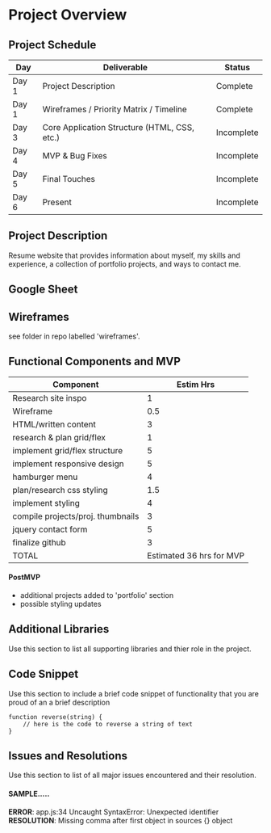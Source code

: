 # Project Overview

## Project Schedule

|  Day | Deliverable | Status
|---|---| ---|
|Day 1| Project Description | Complete
|Day 1| Wireframes / Priority Matrix / Timeline | Complete
|Day 3| Core Application Structure (HTML, CSS, etc.) | Incomplete
|Day 4| MVP & Bug Fixes | Incomplete
|Day 5| Final Touches | Incomplete
|Day 6| Present | Incomplete


## Project Description

Resume website that provides information about myself, my skills and experience, a collection of portfolio projects, and ways to contact me.

## Google Sheet


## Wireframes

see folder in repo labelled 'wireframes'.


## Functional Components and MVP

|Component 	|       Estim Hrs	
| ---| --- | 
|Research site inspo  |                            1
|Wireframe            |                           0.5
|HTML/written content  |                       3
|research & plan grid/flex    |                    1
|implement grid/flex structure |                   5
|implement responsive design   |                   5
|hamburger menu     |                              4
|plan/research css styling   |                     1.5
|implement styling       |                         4
|compile projects/proj. thumbnails  |              3
|jquery contact form        |                      5
|finalize github      |                            3         
| TOTAL |  Estimated 36 hrs for MVP

#### PostMVP 

- additional projects added to 'portfolio' section
- possible styling updates

## Additional Libraries
 Use this section to list all supporting libraries and thier role in the project. 

## Code Snippet

Use this section to include a brief code snippet of functionality that you are proud of an a brief description  

```
function reverse(string) {
	// here is the code to reverse a string of text
}
```

## Issues and Resolutions
 Use this section to list of all major issues encountered and their resolution.

#### SAMPLE.....
**ERROR**: app.js:34 Uncaught SyntaxError: Unexpected identifier                                
**RESOLUTION**: Missing comma after first object in sources {} object
